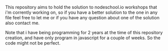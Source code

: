 This repository aims to hold the solution to nodeschool.io workshops that i'm corrently working on, so if you have a better solution to the one in any file feel free to let me or if you have any question about one of the solution also contact me.

Note that i have being programming for 2 years at the time of this repository creation, and have only program in javascript for a couple of weeks. So the code might not be perfect.
